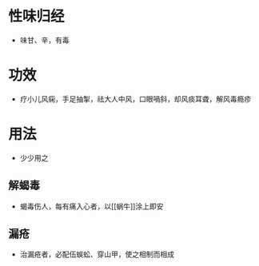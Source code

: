 # 性味归经
- 味甘、辛，有毒
# 功效
- 疗小儿风痫，手足抽掣，祛大人中风，口眼喎斜，却风痰耳聋，解风毒瘾疹
# 用法
- 少少用之
## 解蝎毒
- 蝎毒伤人，每有痛入心者，以[[蜗牛]]涂上即安
## 漏疮
- 治漏疮者，必配伍蜈蚣、穿山甲，使之相制而相成